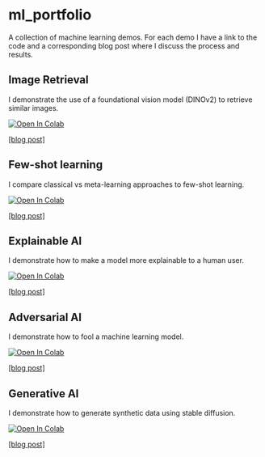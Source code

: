 # ml_portfolio
A collection of machine learning demos. For each demo I have a link to the code and a corresponding blog post where I discuss the process and results.

## Image Retrieval

I demonstrate the use of a foundational vision model (DINOv2) to retrieve similar images.

<a target="_blank" href="https://colab.research.google.com/github/dlfelps/ml_portfolio/blob/main/dino_hamster.ipynb">
  <img src="https://colab.research.google.com/assets/colab-badge.svg" alt="Open In Colab"/>
</a>

[[blog post]](https://dlfelps.github.io/2024/06/02/VIT-amster.html)


## Few-shot learning

I compare classical vs meta-learning approaches to few-shot learning.

<a target="_blank" href="https://colab.research.google.com/github/dlfelps/ml_portfolio/blob/main/few_shot_tutorial.ipynb">
  <img src="https://colab.research.google.com/assets/colab-badge.svg" alt="Open In Colab"/>
</a>

[[blog post]](https://dlfelps.github.io/2024/06/03/few-shot.html)



## Explainable AI

I demonstrate how to make a model more explainable to a human user.

<a target="_blank" href="https://colab.research.google.com/github/dlfelps/ml_portfolio/blob/main/concept_bottleneck.ipynb">
  <img src="https://colab.research.google.com/assets/colab-badge.svg" alt="Open In Colab"/>
</a>

[[blog post]](https://dlfelps.github.io/2024/06/04/explainable.html)



## Adversarial AI

I demonstrate how to fool a machine learning model. 

<a target="_blank" href="https://colab.research.google.com/github/dlfelps/ml_portfolio/blob/main/adversarial_ai_cub.ipynb">
  <img src="https://colab.research.google.com/assets/colab-badge.svg" alt="Open In Colab"/>
</a>

[[blog post]](https://dlfelps.github.io/2024/07/01/adversarial.html)



## Generative AI

I demonstrate how to generate synthetic data using stable diffusion. 

<a target="_blank" href="https://github.com/dlfelps/ml_portfolio/blob/main/generative_ai_cub.ipynb">
  <img src="https://colab.research.google.com/assets/colab-badge.svg" alt="Open In Colab"/>
</a>

[[blog post]](https://dlfelps.github.io/2024/08/01/generative.html)